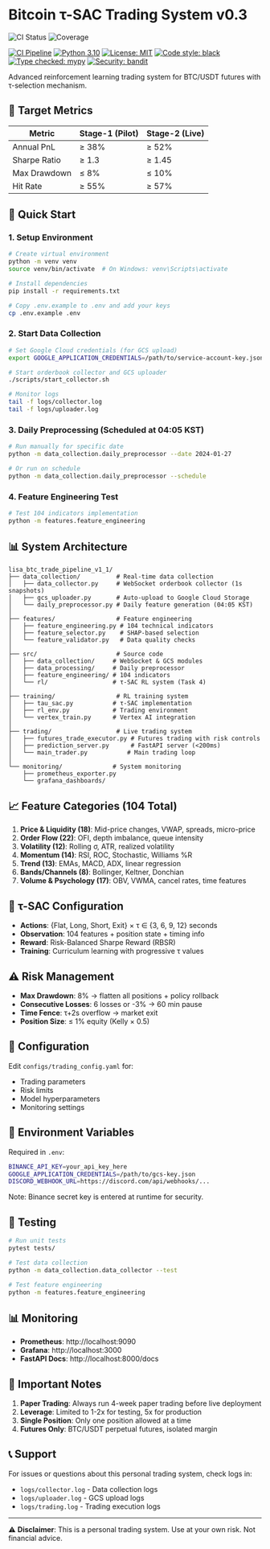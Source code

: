 # Bitcoin τ-SAC Trading System v0.3

![CI Status](https://img.shields.io/badge/CI-passing-green) ![Coverage](https://img.shields.io/badge/Coverage-45.01%25-orange)



[![CI Pipeline](https://github.com/unsuperior-ai/lisa-btc-trade-pipeline/actions/workflows/ci.yml/badge.svg)](https://github.com/unsuperior-ai/lisa-btc-trade-pipeline/actions/workflows/ci.yml)
[![Python 3.10](https://img.shields.io/badge/python-3.10-blue.svg)](https://www.python.org/downloads/release/python-310/)
[![License: MIT](https://img.shields.io/badge/License-MIT-yellow.svg)](https://opensource.org/licenses/MIT)
[![Code style: black](https://img.shields.io/badge/code%20style-black-000000.svg)](https://github.com/psf/black)
[![Type checked: mypy](https://img.shields.io/badge/type_checked-mypy-blue.svg)](http://mypy-lang.org/)
[![Security: bandit](https://img.shields.io/badge/security-bandit-red.svg)](https://github.com/PyCQA/bandit)

Advanced reinforcement learning trading system for BTC/USDT futures with τ-selection mechanism.

## 🎯 Target Metrics

| Metric | Stage-1 (Pilot) | Stage-2 (Live) |
|--------|-----------------|----------------|
| Annual PnL | ≥ 38% | ≥ 52% |
| Sharpe Ratio | ≥ 1.3 | ≥ 1.45 |
| Max Drawdown | ≤ 8% | ≤ 10% |
| Hit Rate | ≥ 55% | ≥ 57% |

## 🚀 Quick Start

### 1. Setup Environment

```bash
# Create virtual environment
python -m venv venv
source venv/bin/activate  # On Windows: venv\Scripts\activate

# Install dependencies
pip install -r requirements.txt

# Copy .env.example to .env and add your keys
cp .env.example .env
```

### 2. Start Data Collection

```bash
# Set Google Cloud credentials (for GCS upload)
export GOOGLE_APPLICATION_CREDENTIALS=/path/to/service-account-key.json

# Start orderbook collector and GCS uploader
./scripts/start_collector.sh

# Monitor logs
tail -f logs/collector.log
tail -f logs/uploader.log
```

### 3. Daily Preprocessing (Scheduled at 04:05 KST)

```bash
# Run manually for specific date
python -m data_collection.daily_preprocessor --date 2024-01-27

# Or run on schedule
python -m data_collection.daily_preprocessor --schedule
```

### 4. Feature Engineering Test

```bash
# Test 104 indicators implementation
python -m features.feature_engineering
```

## 📊 System Architecture

```
lisa_btc_trade_pipeline_v1_1/
├── data_collection/          # Real-time data collection
│   ├── data_collector.py     # WebSocket orderbook collector (1s snapshots)
│   ├── gcs_uploader.py       # Auto-upload to Google Cloud Storage
│   └── daily_preprocessor.py # Daily feature generation (04:05 KST)
│
├── features/                 # Feature engineering
│   ├── feature_engineering.py # 104 technical indicators
│   ├── feature_selector.py    # SHAP-based selection
│   └── feature_validator.py   # Data quality checks
│
├── src/                      # Source code
│   ├── data_collection/     # WebSocket & GCS modules
│   ├── data_processing/     # Daily preprocessor
│   ├── feature_engineering/ # 104 indicators
│   └── rl/                  # τ-SAC RL system (Task 4)
│
├── training/                 # RL training system
│   ├── tau_sac.py           # τ-SAC implementation
│   ├── rl_env.py            # Trading environment
│   └── vertex_train.py      # Vertex AI integration
│
├── trading/                  # Live trading system
│   ├── futures_trade_executor.py # Futures trading with risk controls
│   ├── prediction_server.py      # FastAPI server (<200ms)
│   └── main_trader.py           # Main trading loop
│
└── monitoring/              # System monitoring
    ├── prometheus_exporter.py
    └── grafana_dashboards/
```

## 📈 Feature Categories (104 Total)

1. **Price & Liquidity (18)**: Mid-price changes, VWAP, spreads, micro-price
2. **Order Flow (22)**: OFI, depth imbalance, queue intensity
3. **Volatility (12)**: Rolling σ, ATR, realized volatility
4. **Momentum (14)**: RSI, ROC, Stochastic, Williams %R
5. **Trend (13)**: EMAs, MACD, ADX, linear regression
6. **Bands/Channels (8)**: Bollinger, Keltner, Donchian
7. **Volume & Psychology (17)**: OBV, VWMA, cancel rates, time features

## 🤖 τ-SAC Configuration

- **Actions**: {Flat, Long, Short, Exit} × τ ∈ {3, 6, 9, 12} seconds
- **Observation**: 104 features + position state + timing info
- **Reward**: Risk-Balanced Sharpe Reward (RBSR)
- **Training**: Curriculum learning with progressive τ values

## ⚠️ Risk Management

- **Max Drawdown**: 8% → flatten all positions + policy rollback
- **Consecutive Losses**: 6 losses or -3% → 60 min pause
- **Time Fence**: τ+2s overflow → market exit
- **Position Size**: ≤ 1% equity (Kelly × 0.5)

## 🔧 Configuration

Edit `configs/trading_config.yaml` for:
- Trading parameters
- Risk limits
- Model hyperparameters
- Monitoring settings

## 📝 Environment Variables

Required in `.env`:
```bash
BINANCE_API_KEY=your_api_key_here
GOOGLE_APPLICATION_CREDENTIALS=/path/to/gcs-key.json
DISCORD_WEBHOOK_URL=https://discord.com/api/webhooks/...
```

Note: Binance secret key is entered at runtime for security.

## 🧪 Testing

```bash
# Run unit tests
pytest tests/

# Test data collection
python -m data_collection.data_collector --test

# Test feature engineering
python -m features.feature_engineering
```

## 📊 Monitoring

- **Prometheus**: http://localhost:9090
- **Grafana**: http://localhost:3000
- **FastAPI Docs**: http://localhost:8000/docs

## 🚨 Important Notes

1. **Paper Trading**: Always run 4-week paper trading before live deployment
2. **Leverage**: Limited to 1-2x for testing, 5x for production
3. **Single Position**: Only one position allowed at a time
4. **Futures Only**: BTC/USDT perpetual futures, isolated margin

## 📞 Support

For issues or questions about this personal trading system, check logs in:
- `logs/collector.log` - Data collection logs
- `logs/uploader.log` - GCS upload logs
- `logs/trading.log` - Trading execution logs

---

⚠️ **Disclaimer**: This is a personal trading system. Use at your own risk. Not financial advice.